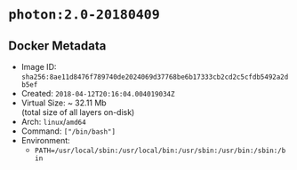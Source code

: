 # `photon:2.0-20180409`

## Docker Metadata

- Image ID: `sha256:8ae11d8476f789740de2024069d37768be6b17333cb2cd2c5cfdb5492a2db5ef`
- Created: `2018-04-12T20:16:04.004019034Z`
- Virtual Size: ~ 32.11 Mb  
  (total size of all layers on-disk)
- Arch: `linux`/`amd64`
- Command: `["/bin/bash"]`
- Environment:
  - `PATH=/usr/local/sbin:/usr/local/bin:/usr/sbin:/usr/bin:/sbin:/bin`
